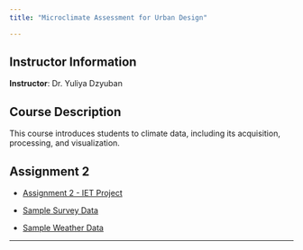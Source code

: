 ```yaml
---
title: "Microclimate Assessment for Urban Design"

---
```


## Instructor Information
**Instructor**: Dr. Yuliya Dzyuban

## Course Description
This course introduces students to climate data, including its acquisition, processing, and visualization.

## Assignment 2 

- [Assignment 2 - IET Project](IET.Rmd)  
  
- [Sample Survey Data](survey.csv)  

- [Sample Weather Data](Wifi_Thermometer_export_202409061421.csv)  


---


